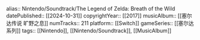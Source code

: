 alias:: Nintendo/Soundtrack/The Legend of Zelda: Breath of the Wild
datePublished:: [[2024-10-31]]
copyrightYear:: [[2017]]
musicAlbum:: [[塞尔达传说 旷野之息]]
numTracks:: 211
platform:: [[Switch]] 
gameSeries:: [[塞尔达系列]]
tags:: [[Nintendo]], [[Nintendo/Soundtrack]], [[MusicAlbum]]
